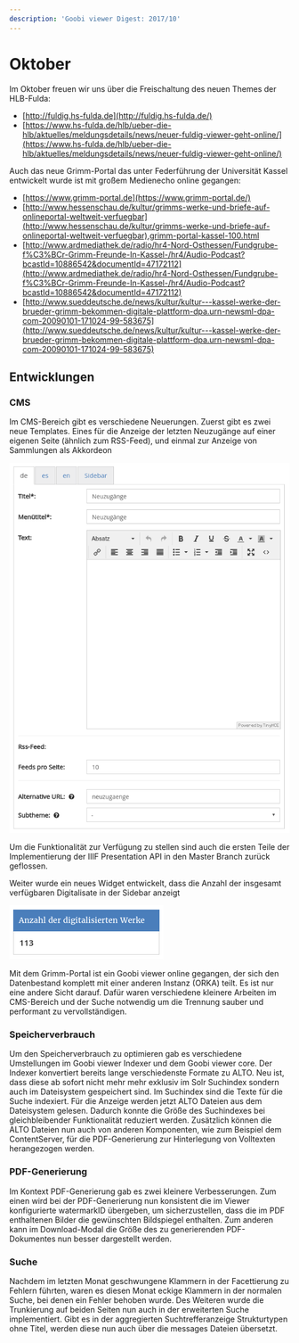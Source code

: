 ```yaml
---
description: 'Goobi viewer Digest: 2017/10'
---
```


# Oktober

Im Oktober freuen wir uns über die Freischaltung des neuen Themes der HLB-Fulda:

* [http://fuldig.hs-fulda.de](http://fuldig.hs-fulda.de/)
* [https://www.hs-fulda.de/hlb/ueber-die-hlb/aktuelles/meldungsdetails/news/neuer-fuldig-viewer-geht-online/](https://www.hs-fulda.de/hlb/ueber-die-hlb/aktuelles/meldungsdetails/news/neuer-fuldig-viewer-geht-online/)

Auch das neue Grimm-Portal das unter Federführung der Universität Kassel entwickelt wurde ist mit großem Medienecho online gegangen:

* [https://www.grimm-portal.de](https://www.grimm-portal.de/)
* [http://www.hessenschau.de/kultur/grimms-werke-und-briefe-auf-onlineportal-weltweit-verfuegbar](http://www.hessenschau.de/kultur/grimms-werke-und-briefe-auf-onlineportal-weltweit-verfuegbar),grimm-portal-kassel-100.html
* [http://www.ardmediathek.de/radio/hr4-Nord-Osthessen/Fundgrube-f%C3%BCr-Grimm-Freunde-In-Kassel-/hr4/Audio-Podcast?bcastId=10886542&documentId=47172112](http://www.ardmediathek.de/radio/hr4-Nord-Osthessen/Fundgrube-f%C3%BCr-Grimm-Freunde-In-Kassel-/hr4/Audio-Podcast?bcastId=10886542&documentId=47172112)
* [http://www.sueddeutsche.de/news/kultur/kultur---kassel-werke-der-brueder-grimm-bekommen-digitale-plattform-dpa.urn-newsml-dpa-com-20090101-171024-99-583675](http://www.sueddeutsche.de/news/kultur/kultur---kassel-werke-der-brueder-grimm-bekommen-digitale-plattform-dpa.urn-newsml-dpa-com-20090101-171024-99-583675)

## Entwicklungen

### CMS

Im CMS-Bereich gibt es verschiedene Neuerungen. Zuerst gibt es zwei neue Templates. Eines für die Anzeige der letzten Neuzugänge auf einer eigenen Seite \(ähnlich zum RSS-Feed\), und einmal zur Anzeige von Sammlungen als Akkordeon

![CMS Template f&#xFC;r Neuzug&#xE4;nge](../../.gitbook/assets/bildschirmfoto-von-2018-06-07-17-06-03.png)

Um die Funktionalität zur Verfügung zu stellen sind auch die ersten Teile der Implementierung der IIIF Presentation API in den Master Branch zurück geflossen.

Weiter wurde ein neues Widget entwickelt, dass die Anzahl der insgesamt verfügbaren Digitalisate in der Sidebar anzeigt

![](../../.gitbook/assets/bildschirmfoto-von-2018-06-07-17-07-30.png)

Mit dem Grimm-Portal ist ein Goobi viewer online gegangen, der sich den Datenbestand komplett mit einer anderen Instanz \(ORKA\) teilt. Es ist nur eine andere Sicht darauf. Dafür waren verschiedene kleinere Arbeiten im CMS-Bereich und der Suche notwendig um die Trennung sauber und performant zu vervollständigen.

### Speicherverbrauch

Um den Speicherverbrauch zu optimieren gab es verschiedene Umstellungen im Goobi viewer Indexer und dem Goobi viewer core. Der Indexer konvertiert bereits lange verschiedenste Formate zu ALTO. Neu ist, dass diese ab sofort nicht mehr mehr exklusiv im Solr Suchindex sondern auch im Dateisystem gespeichert sind. Im Suchindex sind die Texte für die Suche indexiert. Für die Anzeige werden jetzt ALTO Dateien aus dem Dateisystem gelesen. Dadurch konnte die Größe des Suchindexes bei gleichbleibender Funktionalität reduziert werden. Zusätzlich können die ALTO Dateien nun auch von anderen Komponenten, wie zum Beispiel dem ContentServer, für die PDF-Generierung zur Hinterlegung von Volltexten herangezogen werden. 

### PDF-Generierung

Im Kontext PDF-Generierung gab es zwei kleinere Verbesserungen. Zum einen wird bei der PDF-Generierung nun konsistent die im Viewer konfigurierte watermarkID übergeben, um sicherzustellen, dass die im PDF enthaltenen Bilder die gewünschten Bildspiegel enthalten. Zum anderen kann im Download-Modal die Größe des zu generierenden PDF-Dokumentes nun besser dargestellt werden.

### Suche

Nachdem im letzten Monat geschwungene Klammern in der Facettierung zu Fehlern führten, waren es diesen Monat eckige Klammern in der normalen Suche, bei denen ein Fehler behoben wurde. Des Weiteren wurde die Trunkierung auf beiden Seiten nun auch in der erweiterten Suche implementiert. Gibt es in der aggregierten Suchtrefferanzeige Strukturtypen ohne Titel, werden diese nun auch über die messages Dateien übersetzt.

